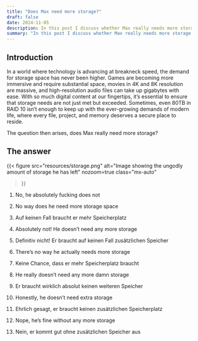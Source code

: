 ```yaml
---
title: "Does Max need more storage?"
draft: false
date: 2024-11-05
description: In this post I discuss whether Max really needs more storage or not.
summary: "In this post I discuss whether Max really needs more storage or not."
---
```


## Introduction

In a world where technology is advancing at breakneck speed, the demand for storage space has never been higher. Games are becoming more immersive and require substantial space, movies in 4K and 8K resolution are massive, and high-resolution audio files can take up gigabytes with ease. With so much digital content at our fingertips, it’s essential to ensure that storage needs are not just met but exceeded. Sometimes, even 80TB in RAID 10 isn’t enough to keep up with the ever-growing demands of modern life, where every file, project, and memory deserves a secure place to reside.

The question then arises, does Max really need more storage?

## The answer

{{< figure
    src="resources/storage.png"
    alt="Image showing the ungodly amount of storage he has left"
    nozoom=true
    class="mx-auto"
>}}


1. No, he absolutely fucking does not

2. No way does he need more storage space

3. Auf keinen Fall braucht er mehr Speicherplatz

4. Absolutely not! He doesn’t need any more storage

5. Definitiv nicht! Er braucht auf keinen Fall zusätzlichen Speicher

6. There’s no way he actually needs more storage

7. Keine Chance, dass er mehr Speicherplatz braucht

8. He really doesn’t need any more damn storage

9. Er braucht wirklich absolut keinen weiteren Speicher

10. Honestly, he doesn’t need extra storage

11. Ehrlich gesagt, er braucht keinen zusätzlichen Speicherplatz

12. Nope, he’s fine without any more storage

13. Nein, er kommt gut ohne zusätzlichen Speicher aus
